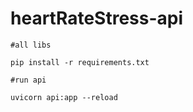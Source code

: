 # heartRateStress-api

    #all libs

    pip install -r requirements.txt

    #run api

    uvicorn api:app --reload
